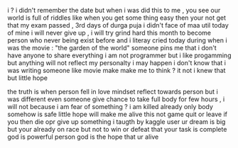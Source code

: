 i ? i didn't remember the date but when i was did this to me , you see our world is full of riddles 
like when you get some thing easy then your not get that 
my exam passed , 3rd days of durga puja 
i didn't face of maa util today of mine
i will never give up , i will try grind hard this month to become person who never being exist before 
and i literay cried today during when i was the movie : "the garden of the world"
someone pins me that i don't have anyone to share everything 
i am not programmer but i like progamming 
but anything will not reflect my personalty
i may happen i don't know that i was writing 
someone like movie make make me to think ? 
it not i knew that but little hope 


the truth is when person fell in love mindset reflect 
towards person but i was different even someone give chance to
take full body for few hours , i will not 
because i am fear of something ?
i am killed already only body somehow is safe 
little hope will make me alive 
this not game quit or leave 
if you then die opr give up 
something i taugth by kaggle user 
ur dream is big but your already on race but not to win or defeat
that your task is complete 
god is powerful person 
god is the hope that ur alive
